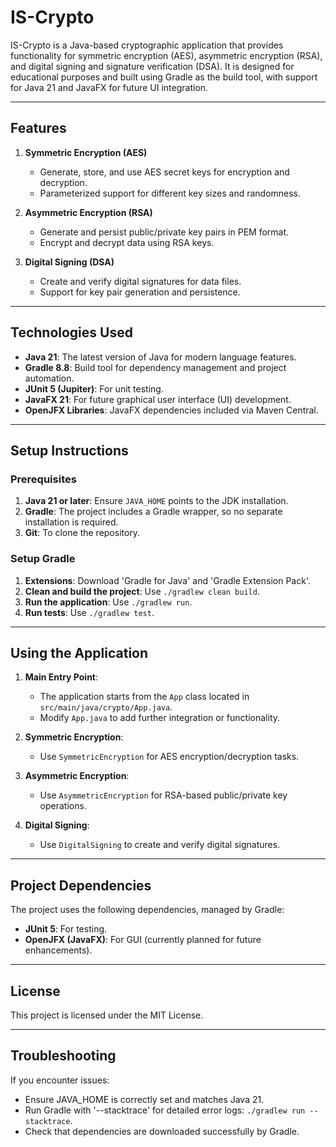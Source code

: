 # **IS-Crypto**

IS-Crypto is a Java-based cryptographic application that provides functionality for symmetric encryption (AES), asymmetric encryption (RSA), and digital signing and signature verification (DSA). It is designed for educational purposes and built using Gradle as the build tool, with support for Java 21 and JavaFX for future UI integration.

---

## **Features**
1. **Symmetric Encryption (AES)**
   - Generate, store, and use AES secret keys for encryption and decryption.
   - Parameterized support for different key sizes and randomness.

2. **Asymmetric Encryption (RSA)**
   - Generate and persist public/private key pairs in PEM format.
   - Encrypt and decrypt data using RSA keys.

3. **Digital Signing (DSA)**
   - Create and verify digital signatures for data files.
   - Support for key pair generation and persistence.

---

## **Technologies Used**
- **Java 21**: The latest version of Java for modern language features.
- **Gradle 8.8**: Build tool for dependency management and project automation.
- **JUnit 5 (Jupiter)**: For unit testing.
- **JavaFX 21**: For future graphical user interface (UI) development.
- **OpenJFX Libraries**: JavaFX dependencies included via Maven Central.

---

## **Setup Instructions**

### **Prerequisites**
1. **Java 21 or later**: Ensure `JAVA_HOME` points to the JDK installation.
2. **Gradle**: The project includes a Gradle wrapper, so no separate installation is required.
3. **Git**: To clone the repository.

### **Setup Gradle**
1. **Extensions**: Download 'Gradle for Java' and 'Gradle Extension Pack'.
1. **Clean and build the project**: Use `./gradlew clean build`.
2. **Run the application**: Use `./gradlew run`.
3. **Run tests**: Use `./gradlew test`.

---

## **Using the Application**
1. **Main Entry Point**:
   - The application starts from the `App` class located in `src/main/java/crypto/App.java`.
   - Modify `App.java` to add further integration or functionality.

2. **Symmetric Encryption**:
   - Use `SymmetricEncryption` for AES encryption/decryption tasks.

3. **Asymmetric Encryption**:
   - Use `AsymmetricEncryption` for RSA-based public/private key operations.

4. **Digital Signing**:
   - Use `DigitalSigning` to create and verify digital signatures.

---

## **Project Dependencies**
The project uses the following dependencies, managed by Gradle:
- **JUnit 5**: For testing.
- **OpenJFX (JavaFX)**: For GUI (currently planned for future enhancements).

---

## **License**
This project is licensed under the MIT License.

---

## **Troubleshooting**
If you encounter issues:
- Ensure JAVA_HOME is correctly set and matches Java 21.
- Run Gradle with '--stacktrace' for detailed error logs: `./gradlew run --stacktrace`.
- Check that dependencies are downloaded successfully by Gradle.